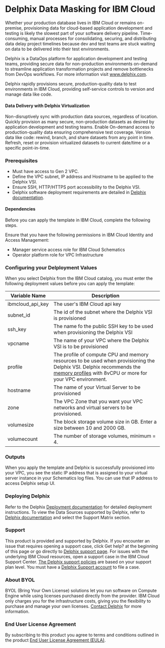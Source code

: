 # Delphix Data Masking for IBM Cloud
Whether your production database lives in IBM Cloud or remains on-premise, provisioning data for cloud-based application development and testing is likely the slowest part of your software delivery pipeline. Time-consuming, manual processes for consolidating, securing, and distributing data delay project timelines because dev and test teams are stuck waiting on data to be delivered into their test environments.  

Delphix is a DataOps platform for application development and testing teams, providing secure data for non-production environments on-demand to streamline application transformation projects and remove bottlenecks from DevOps workflows. For more information visit www.delphix.com.

Delphix rapidly provisions secure, production-quality data to test environments in IBM Cloud, providing self-service controls to version and manage data like code.

#### Data Delivery with Delphix Virtualization
Non-disruptively sync with production data sources, regardless of location.
Quickly provision as many secure, non-production datasets as desired by application development and testing teams.
Enable On-demand access to production-quality data ensuring comprehensive test coverage.
Version data like code:  rewind, branch, and share datasets from any point in time.
Refresh, reset or provision virtualized datasets to current date/time or a specific point-in-time.

### Prerequisites
- Must have access to Gen 2 VPC.
- Define the VPC subnet, IP address and Hostname to be applied to the Delphix VSI.
- Ensure SSH, HTTP/HTTPS port accessibility to the Delphix VSI.
- Delphix software deployment requirements are detailed in [Delphix documentation](https://docs.delphix.com).					

#### Dependencies
Before you can apply the template in IBM Cloud, complete the following steps.

Ensure that you have the following permissions in IBM Cloud Identity and Access Management:
- Manager service access role for IBM Cloud Schematics
- Operator platform role for VPC Infrastructure

### Configuring your Delployment Values

When you select Delphix from the IBM Cloud catalog, you must enter the following deployment values before you can apply the template: 

|  Variable Name   | Description        |
|------------------|--------------------|
|ibmcloud_api_key | The user's IBM Cloud api key |
|subnet_id | The id of the subnet where the Delphix VSI is provisioned |
|ssh_key | The name fo the public SSH key to be used when provisioning the Delphix VSI |
|vpcname | The name of your VPC where the Delphix VSI is to be provisioned |
|profile | The profile of compute CPU and memory resources to be used when provisioning the Delphix VSI. Delphix recommends the [memory profiles](https://cloud.ibm.com/docs/vpc?topic=vpc-profiles#memory) with 8vCPU or more for your VPC environment.|
|hostname | The name of your Virtual Server to be provisioned |
|zone | The VPC Zone that you want your VPC networks and virtual servers to be provisioned. |
|volumesize | The block storage volume size in GB. Enter a size between 10 and 2000 GB. |
|volumecount| The number of storage volumes, minimum = 4. |

### Outputs
When you apply the template and Delphix is successfully provisioned into your VPC, you see the static IP address that is assigned to your virtual server instance in your Schematics log files. You can use that IP address to access Delphix setup UI. 

### Deploying Delphix

Refer to the Delphix [Deployment documentation](https://docs.delphix.com/docs/deployment) for detailed deployment instructions.	
To view the Data Sources supported by Delphix, refer to [Delphix documentation](https://maskingdocs.delphix.com) and select the Support Matrix section.	

### Support	
This product is provided and supported by Delphix. If you encounter an issue that requires opening a support case, click Get help? at the beginning of this page or go directly to [Delphix support page](https://support.delphix.com). For issues with the underlying IBM Cloud resources, open a support case in the IBM Cloud Support Center. [The Delphix support policies](https://support.delphix.com/Support_Policies_and_Technical_Bulletins/Support_Policies/Delphix_Support_Policies_(KBA1504)) are based on your support plan level. You must have a [Delphix Support account](https://support.delphix.com/Support_Policies_and_Technical_Bulletins/Support_Policies/Customer_Support_User_Account_Registration_Policy_(KBA1028)) to file a case.

### About BYOL
BYOL (Bring Your Own License) solutions let you run software on Compute Engine while using licenses purchased directly from the provider. IBM Cloud only charges you for the infrastructure costs, giving you the flexibility to purchase and manage your own licenses. [Contact Delphix](https://www.delphix.com/company/contact) for more information.
 
### End User License Agreement
By subscribing to this product you agree to terms and conditions outlined in the product [End User License Agreement (EULA)](https://www.delphix.com/sites/default/files/2019-04/Delphix-Product-License-and-Services-Agreement-Commercial.pdf).
